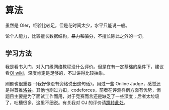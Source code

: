 # 算法
虽然是 OIer，经验比较足，但是花时间太少，水平只能说一般。

论个人能力，比较擅长数据结构，~~暴力和骗分~~，不擅长除此之外的一切。
## 学习方法
我是看书入门，对入门级网络教程没什么评价。但是在有一定基础的条件下，建议看[OI wiki](https://oi.wiki/)，深度肯定是足够的，不过讲得比较抽象。

刷题也很重要 ~~（我好像没有资格说出这句话）~~。用过一些 Online Judge，感觉还是得首推[洛谷](https://www.luogu.com.cn/)。其他也刷过力扣，codeforces，前者在评测样例方面有优势，但题目主要是为了面试工作而用，对于竞赛而言还是缺乏了一些深度；后者太垃圾了，吐槽很多，这里不细说。有关我对 OJ 的评价请[跳转此处](../gossip/hope.md#对算法竞赛-oj-contest的希望)。